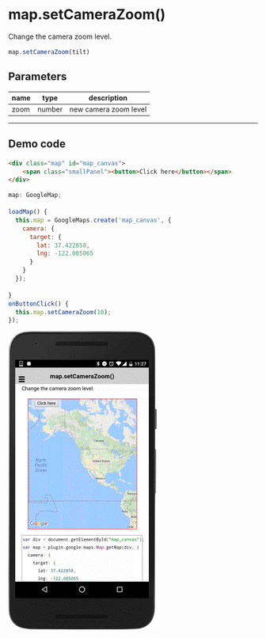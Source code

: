 # map.setCameraZoom()

Change the camera zoom level.

```typescript
map.setCameraZoom(tilt)
```

## Parameters

name      | type    | description
----------|---------|---------------------------------------
zoom      | number  | new camera zoom level

----------------------------------------------------------------------------------------------------------

## Demo code

```html
<div class="map" id="map_canvas">
    <span class="smallPanel"><button>Click here</button></span>
</div>
```

```js
map: GoogleMap;

loadMap() {
  this.map = GoogleMaps.create('map_canvas', {
    camera: {
      target: {
        lat: 37.422858,
        lng: -122.085065
      }
    }
  });

}
onButtonClick() {
  this.map.setCameraZoom(10);
});

```

![](image.gif)
